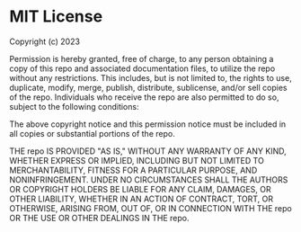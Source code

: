 # MIT License

Copyright (c) 2023

Permission is hereby granted, free of charge, to any person obtaining a copy of this repo and associated documentation files, to utilize the repo without any restrictions. This includes, but is not limited to, the rights to use, duplicate, modify, merge, publish, distribute, sublicense, and/or sell copies of the repo. Individuals who receive the repo are also permitted to do so, subject to the following conditions:

The above copyright notice and this permission notice must be included in all copies or substantial portions of the repo.

THE repo IS PROVIDED "AS IS," WITHOUT ANY WARRANTY OF ANY KIND, WHETHER EXPRESS OR IMPLIED, INCLUDING BUT NOT LIMITED TO MERCHANTABILITY, FITNESS FOR A PARTICULAR PURPOSE, AND NONINFRINGEMENT. UNDER NO CIRCUMSTANCES SHALL THE AUTHORS OR COPYRIGHT HOLDERS BE LIABLE FOR ANY CLAIM, DAMAGES, OR OTHER LIABILITY, WHETHER IN AN ACTION OF CONTRACT, TORT, OR OTHERWISE, ARISING FROM, OUT OF, OR IN CONNECTION WITH THE repo OR THE USE OR OTHER DEALINGS IN THE repo.
